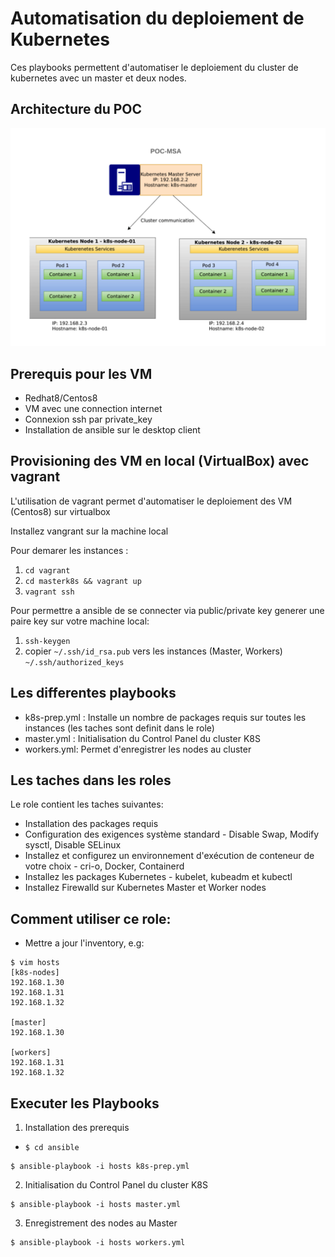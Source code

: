 # Automatisation du deploiement de Kubernetes

Ces playbooks permettent d'automatiser le deploiement du cluster de kubernetes avec un master et deux nodes.

## Architecture du POC
![K8S](k8s.png)

## Prerequis pour les VM
- Redhat8/Centos8
- VM avec une connection internet
- Connexion ssh par private_key 
- Installation de ansible sur le desktop client

## Provisioning des VM en local (VirtualBox) avec vagrant

L'utilisation de vagrant permet d'automatiser le deploiement des VM (Centos8) sur virtualbox

Installez vangrant sur la machine local

Pour demarer les instances :

1. `cd vagrant`
2. `cd masterk8s && vagrant up`
3. `vagrant ssh`

Pour permettre a ansible de se connecter via public/private key generer une paire key sur votre machine local:

1. `ssh-keygen`
2. copier `~/.ssh/id_rsa.pub` vers les instances (Master, Workers) `~/.ssh/authorized_keys`


## Les differentes playbooks
- k8s-prep.yml : Installe un nombre de packages requis sur toutes les instances (les taches sont definit dans le role)
- master.yml : Initialisation du Control Panel du cluster K8S
- workers.yml: Permet d'enregistrer les nodes au cluster

## Les taches dans les roles

Le role contient les taches suivantes:

- Installation des packages requis
- Configuration des exigences système standard - Disable Swap, Modify sysctl, Disable SELinux
- Installez et configurez un environnement d'exécution de conteneur de votre choix - cri-o, Docker, Containerd
- Installez les packages Kubernetes - kubelet, kubeadm et kubectl
- Installez Firewalld sur Kubernetes Master et Worker nodes

## Comment utiliser ce role:

- Mettre a jour l'inventory, e.g:

```
$ vim hosts
[k8s-nodes]
192.168.1.30
192.168.1.31
192.168.1.32

[master]
192.168.1.30

[workers]
192.168.1.31
192.168.1.32
```

## Executer les Playbooks


1. Installation des prerequis
- `$ cd ansible`
```
$ ansible-playbook -i hosts k8s-prep.yml
```
2. Initialisation du Control Panel du cluster K8S
```
$ ansible-playbook -i hosts master.yml
```
3. Enregistrement des nodes au Master
```
$ ansible-playbook -i hosts workers.yml
```



